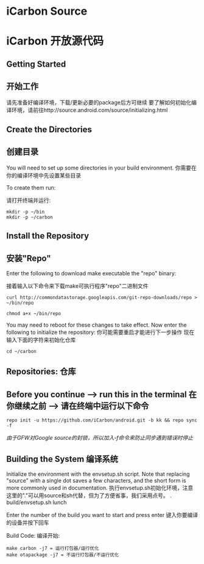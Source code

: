iCarbon Source
===================
iCarbon 开放源代码
===================
Getting Started
---------------
开始工作
---------------
请先准备好编译环境，下载/更新必要的package后方可继续
要了解如何初始化编译环境，请前往http://source.android.com/source/initializing.html


Create the Directories
----------------------
创建目录
----------------------

You will need to set up some directories in your build environment.
你需要在你的编译环境中先设置某些目录

To create them run:

请打开终端并运行:


    mkdir -p ~/bin
    mkdir -p ~/carbon


Install the Repository
----------------------
安装"Repo"
----------------------

Enter the following to download make executable the "repo" binary:

接着输入以下命令来下载make可执行程序"repo"二进制文件

    curl http://commondatastorage.googleapis.com/git-repo-downloads/repo > ~/bin/repo

    chmod a+x ~/bin/repo

You may need to reboot for these changes to take effect. 
Now enter the following to initialize the repository:
你可能需要重启才能进行下一步操作
现在输入下面的字符来初始化仓库

    cd ~/carbon


Repositories:
仓库
---------------

Before you continue --> run this in the terminal
在你继续之前 --> 请在终端中运行以下命令
----------------------------------------

    repo init -u https://github.com/iCarbon/android.git -b kk && repo sync -f

*由于GFW对Google source的封锁，所以加入-f命令来防止同步遇到错误时停止*


Building the System
编译系统
---------------

Initialize the environment with the envsetup.sh script. Note that replacing "source" with a single dot saves a few characters, and the short form is more commonly used in documentation.
执行envsetup.sh初始化环境，注意这里的"."可以用source和sh代替，但为了方便省事，我们采用点号。
    . build/envsetup.sh
    lunch


Enter the number of the build you want to start and press enter
键入你要编译的设备并按下回车

Build Code:
编译开始:

    make carbon -j7 = 运行打包器/运行优化
    make otapackage -j7 = 不运行打包器/不运行优化

